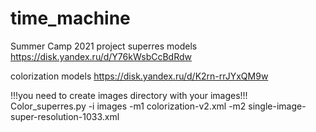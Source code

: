 # time_machine
Summer Camp 2021 project
superres models https://disk.yandex.ru/d/Y76kWsbCcBdRdw

colorization models https://disk.yandex.ru/d/K2rn-rrJYxQM9w


!!!you need to create images directory with your images!!!
Color_superres.py -i images -m1 colorization-v2.xml -m2 single-image-super-resolution-1033.xml
